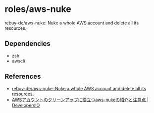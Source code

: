 # roles/aws-nuke
rebuy-de/aws-nuke: Nuke a whole AWS account and delete all its resources.



## Dependencies
- zsh
- awscli



## References
- [rebuy-de/aws-nuke: Nuke a whole AWS account and delete all its resources.](https://github.com/rebuy-de/aws-nuke)
- [AWSアカウントのクリーンアップに役立つaws-nukeの紹介と注意点 | DevelopersIO](https://dev.classmethod.jp/articles/aws_nuke_intro/)


